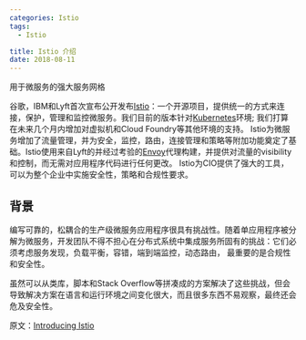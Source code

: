 ```yaml
---
categories: Istio
tags:
  - Istio

title: Istio 介绍
date: 2018-08-11
---
```



用于微服务的强大服务网格



谷歌，IBM和Lyft首次宣布公开发布[Istio](https://istio.io/)：一个开源项目，提供统一的方式来连接，保护，管理和监控微服务。我们目前的版本针对[Kubernetes](https://kubernetes.io/)环境; 我们打算在未来几个月内增加对虚拟机和Cloud Foundry等其他环境的支持。 Istio为微服务增加了流量管理，并为安全，监控，路由，连接管理和策略等附加功能奠定了基础。Istio使用来自Lyft的并经过考验的[Envoy](https://envoyproxy.github.io/envoy/)代理构建，并提供对流量的visibility 和控制，而无需对应用程序代码进行任何更改。 Istio为CIO提供了强大的工具，可以为整个企业中实施安全性，策略和合规性要求。

## 背景

编写可靠的，松耦合的生产级微服务应用程序很具有挑战性。随着单应用程序被分解为微服务，开发团队不得不担心在分布式系统中集成服务所固有的挑战：它们必须考虑服务发现，负载平衡，容错，端到端监控，动态路由， 最重要的是合规性和安全性。

虽然可以从类库，脚本和Stack Overflow等拼凑成的方案解决了这些挑战，但会导致解决方案在语言和运行环境之间变化很大，而且很多东西不易观察，最终还会危及安全性。

原文：[Introducing Istio](https://istio.io/blog/2017/0.1-announcement/) 